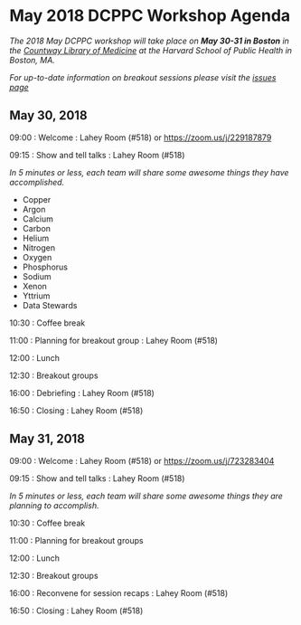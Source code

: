 # May 2018 DCPPC Workshop Agenda

_The 2018 May DCPPC workshop will take place on **May 30-31 in Boston** in the [Countway Library of Medicine](https://tinyurl.com/ydzxycda) at the Harvard School of Public Health in Boston, MA._

_For up-to-date information on breakout sessions please visit the [issues page](https://github.com/dcppc/2018-may-workshop/issues)_

## May 30, 2018

 09:00 : Welcome : Lahey Room (#518) or https://zoom.us/j/229187879
 
 09:15 : Show and tell talks  : Lahey Room (#518)
 
 _In 5 minutes or less, each team will share some awesome things they have accomplished._
 - Copper 
 - Argon
 - Calcium  
 - Carbon
 - Helium 
 - Nitrogen
 - Oxygen
 - Phosphorus
 - Sodium
 - Xenon
 - Yttrium
 - Data Stewards
  
 10:30 : Coffee break
 
 11:00 : Planning for breakout group : Lahey Room (#518)
 
 12:00 : Lunch         

 12:30 : Breakout groups
 
 16:00 : Debriefing : Lahey Room (#518)
 
 16:50 : Closing : Lahey Room (#518)


## May 31, 2018

 09:00 : Welcome : Lahey Room (#518) or https://zoom.us/j/723283404
 
 09:15 : Show and tell talks  : Lahey Room (#518)
 
 _In 5 minutes or less, each team will share some awesome things they are planning to accomplish._

 10:30 : Coffee break

 11:00 : Planning for breakout groups   
 
 12:00 : Lunch         
 
 12:30 : Breakout groups
 
 16:00 : Reconvene for session recaps : Lahey Room (#518)
 
 16:50 : Closing : Lahey Room (#518)

